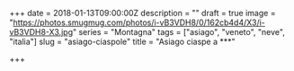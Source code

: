 +++
date = 2018-01-13T09:00:00Z
description = ""
draft = true
image = "https://photos.smugmug.com/photos/i-vB3VDH8/0/162cb4d4/X3/i-vB3VDH8-X3.jpg"
series = "Montagna"
tags = ["asiago", "veneto", "neve", "italia"]
slug = "asiago-ciaspole"
title = "Asiago ciaspe a ***"

+++

